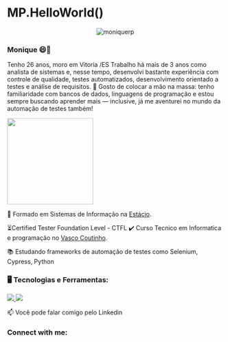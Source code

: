 <h1> MP.HelloWorld() </h1>

<p align="center"> <img src="https://komarev.com/ghpvc/?username=moniquerp&label=Profile%20views&color=741b47&style=flat" alt="moniquerp" /> </p>

### Monique 😄👋
Tenho 26 anos, moro em Vitoria /ES 
Trabalho há mais de 3 anos como analista de sistemas e, nesse tempo, desenvolvi bastante experiência com controle de qualidade, testes automatizados, desenvolvimento orientado a testes e análise de requisitos.
👊 Gosto de colocar a mão na massa: tenho familiaridade com bancos de dados, linguagens de programação e estou sempre buscando aprender mais — inclusive, já me aventurei no mundo da automação de testes também!


<img src="https://media.giphy.com/media/WUlplcMpOCEmTGBtBW/giphy.gif" width="200">

📖 Formado em Sistemas de Informação na [Estácio](https://estacio.br/).

⏳Certified Tester Foundation Level - CTFL 
✔️ Curso Tecnico em Informatica e programação no [Vasco Coutinho](https://vascocoutinho.ceet.secti.es.gov.br/).

📚 Estudando frameworks de automação de testes como Selenium, Cypress, Python

### 🖥️ Tecnologias e Ferramentas:

<div style="max-width: 100%;">
  <p align="left">
    <a href="#">
      <img src="https://skillicons.dev/icons?i=aws,sqlite,git" style="max-width: calc(100% - 210px);" />
      <img src="https://simpleskill.icons.workers.dev/svg?i=github,githubactions" />
    </a>
  </p>
</div>

📫 Você pode falar comigo pelo Linkedin
<h3 align="left">Connect with me:</h3>
<p align="left">
<a href="https://www.linkedin.com/in/monique-rodrigues-pulcheri/" target="blank">